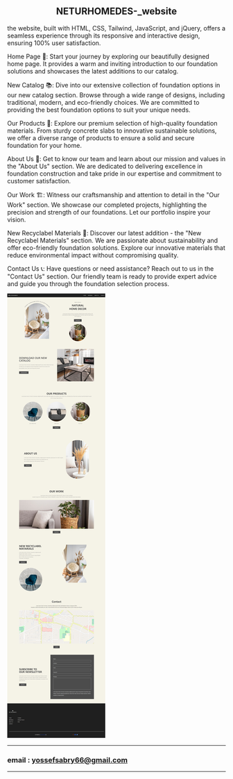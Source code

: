 <h2 align="center">NETURHOMEDES-_website</h2>

 the website, built with HTML, CSS, Tailwind, JavaScript, and jQuery, offers a seamless experience through its responsive and interactive design, ensuring 100% user satisfaction.

Home Page 🏡: Start your journey by exploring our beautifully designed home page. It provides a warm and inviting introduction to our foundation solutions and showcases the latest additions to our catalog.

New Catalog 📚: Dive into our extensive collection of foundation options in our new catalog section. Browse through a wide range of designs, including traditional, modern, and eco-friendly choices. We are committed to providing the best foundation options to suit your unique needs.

Our Products 💎: Explore our premium selection of high-quality foundation materials. From sturdy concrete slabs to innovative sustainable solutions, we offer a diverse range of products to ensure a solid and secure foundation for your home.

About Us 🤝: Get to know our team and learn about our mission and values in the "About Us" section. We are dedicated to delivering excellence in foundation construction and take pride in our expertise and commitment to customer satisfaction.

Our Work 🏗️: Witness our craftsmanship and attention to detail in the "Our Work" section. We showcase our completed projects, highlighting the precision and strength of our foundations. Let our portfolio inspire your vision.

New Recyclabel Materials 🌱: Discover our latest addition - the "New Recyclabel Materials" section. We are passionate about sustainability and offer eco-friendly foundation solutions. Explore our innovative materials that reduce environmental impact without compromising quality.

Contact Us 📞: Have questions or need assistance? Reach out to us in the "Contact Us" section. Our friendly team is ready to provide expert advice and guide you through the foundation selection process.

![website_look](/view_page/view.jpeg)

---

### email : yossefsabry66@gmail.com

---